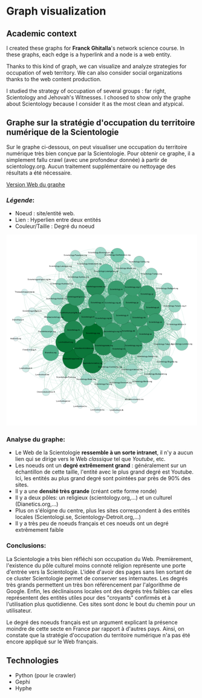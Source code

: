 # Graph visualization

## Academic context
I created these graphs for **Franck Ghitalla**'s network science course. In these graphs, each edge is a hyperlink and a node is a web entity. 

Thanks to this kind of graph, we can visualize and analyze strategies for occupation of web territory. We can also consider social organizations thanks to the web content production.

I studied the strategy of occupation of several groups : far right, Scientology and Jehovah's Witnesses. I choosed to show only the graphe about Scientology because I consider it as the most clean and atypical.

## Graphe sur la stratégie d'occupation du territoire numérique de la Scientologie
Sur le graphe ci-dessous, on peut visualiser une occupation du territoire numérique très bien conçue par la Scientologie. Pour obtenir ce graphe, il a simplement fallu crawl (avec une profondeur donnée) à partir de scientology.org. Aucun traitement supplémentaire ou nettoyage des résultats a été nécessaire.

[Version Web du graphe](Scientologie/index.html)

### *Légende*: 

* Noeud : site/entité web.
* Lien : Hyperlien entre deux entités
* Couleur/Taille : Degré du noeud

![Graphe Scientologie](uploads/images/sciento.png)

### Analyse du graphe: 
* Le Web de la Scientologie **ressemble à un sorte intranet**, il n'y a aucun lien qui se dirige vers le Web *classique* tel que *Youtube*, etc.
* Les noeuds ont un **degré extrêmement grand** : généralement sur un échantillon de cette taille, l'entité avec le plus grand degré est Youtube. 
Ici, les entités au plus grand degré sont pointées par près de 90% des sites.
* Il y a une **densité très grande** (créant cette forme ronde)
* Il y a deux pôles: un religieux (scientology.org,...) et un culturel (Dianetics.org,...)
* Plus on s'éloigne du centre, plus les sites correspondent à des entités locales (Scientologi.se, Scientology-Detroit.org,...)
* Il y a très peu de noeuds français et ces noeuds ont un degré extrêmement faible

### Conclusions:
La Scientologie a très bien réfléchi son occupation du Web. Premièrement, l'existence du pôle culturel moins connoté religion représente une porte d'entrée vers la Scientologie. L'idée d'avoir des pages sans lien sortant de ce cluster Scientologie permet de conserver ses internautes. Les degrés très grands permettent un très bon référencement par l'algorithme de Google. Enfin, les déclinaisons locales ont des degrés très faibles car elles représentent des entités utiles pour des "croyants" confirmés et à l'utilisation plus quotidienne. Ces sites sont donc le bout du chemin pour un utilisateur. 

Le degré des noeuds français est un argument explicant la présence moindre de cette secte en France par rapport à d'autres pays. Ainsi, on constate que la stratégie d'occupation du territoire numérique n'a pas été encore appliqué sur le Web français.

## Technologies
* Python (pour le crawler)
* Gephi
* Hyphe

